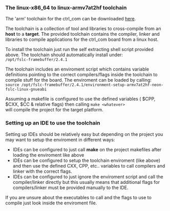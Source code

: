 ### The linux-x86_64 to linux-armv7at2hf toolchain
  
The 'arm' toolchain for the ctrl_com can be downloaded  [here](tool/fslc-framebuffer-glibc-x86_64-fsl-image-gui-armv7at2hf-neon-toolchain-2.4.1.sh).
  
The toolchain is a collection of tool and libraries  to cross-compile from an **host** to a **target**. The provided toolchain contains the compiler, linker and libraries to compile applications for the ctrl_com board from a linux host.  
  
To install the toolchain just run the self extracting shell script provided above. The toolchain should automatically install under:  
```/opt/fslc-framebuffer/2.4.1```  
  
The toolchain includes an enviroment script which contains variable definitions pointing to the correct compilers/flags inside the toolchain to compile stuff for the board. The enviroment can be loaded by calling:  
```source /opt/fslc-framebuffer/2.4.1/environment-setup-armv7at2hf-neon-fslc-linux-gnueabi```  
  
Assuming a makefile is configured to use the defined variables ( $CPP, $CXX, $CC & relative flags) then calling
```make <whatever>```  
will compile the project for the target platform. 
  
### Setting up an IDE to use the toolchain
Setting up IDEs should be relatively easy but depending on the project you may want to setup the enviroment in different ways:  
- IDEs can be configured to just call **make** on the project makefiles after loading the enviroment like above
- IDEs can be configured to setup the toolchain enviroment (like above) and then use the defined CXX, CPP, etc.. variables to call compilers and linker with the correct flags.
- IDEs can be configured to just ignore the enviroment script and call the compiler/linker directly but this usually means that additional flags for compilers/linker must be provided manually to the IDE.

If you are unsure about the executables to call and the flags to use to compile just look inside the enviroment file.
